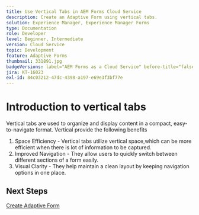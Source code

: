 ```yaml
---
title: Use Vertical Tabs in AEM Forms Cloud Service
description: Create an Adaptive Form using vertical tabs.
solution: Experience Manager, Experience Manager Forms
type: Documentation
role: Developer
level: Beginner, Intermediate
version: Cloud Service
topic: Development
feature: Adaptive Forms
thumbnail: 331891.jpg
badgeVersions: label="AEM Forms as a Cloud Service" before-title="false"
jira: KT-16023
exl-id: 84c03212-47dc-4398-a197-e69e3f3bf77e
---
```

# Introduction to vertical tabs

Vertical tabs are used to organize and display content in a compact, easy-to-navigate format. Vertical provide the following benefits 
1. Space Efficiency - Vertical tabs utilize vertical space,which can be more efficient when there is lot of information to be captured.
1. Improved Navigation - They allow users to quickly switch between different sections of a form easily.
1. Visual Clarity - They help maintain a clean layout by keeping navigation options in one place.

## Next Steps

[Create Adaptive Form](./create-af.md)
